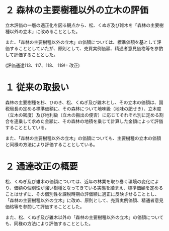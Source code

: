 # ２ 森林の主要樹種以外の立木の評価

立木評価の一層の適正化を図る観点から、松、くぬぎ及び雑木を「森林の主要樹種以外の立木」に改めることとした。

また、「森林の主要樹種以外の立木」の価額については、標準価額を基として評価することとしていたが、原則として、売買実例価額、精通者意見価格等を参酌して評価することとした。

(評価通達113、117、118、 $119!=$ 改正)

# １ 従来の取扱い

森林の主要樹種を杉、ひのき、松、くぬぎ及び雑木とし、その立木の価額は、国税局長の定める標準価額に、その森林について地味級（地味の肥せき）、立木度（立木の密度）及び地利級（立木の搬出の便否）に応じてそれぞれ別に定める割合を連乗して求めた金額に、その森林の地積を乗じて計算した金額によって評価することとしている。

また、「森林の主要樹種以外の立木」の価額についても、主要樹種の立木の価額と同様の方法により評価することとしている。

# ２ 通達改正の概要

松、くぬぎ及び雑木の価額については、近年の林業を取り巻く環境の変化により、価額の個別性が強い樹種となってきている実態を踏まえ、標準価額を定めることはせずに、その個別性を課税時期の評価額に適正に反映させることとし、「森林の主要樹種以外の立木」に改め、原則として、売買実例価額、精通者意見価格等を参酌して評価することとした。

また、松、くぬぎ及び雑木以外の「森林の主要樹種以外の立木」の価額についても、同様の方法により評価することとした。